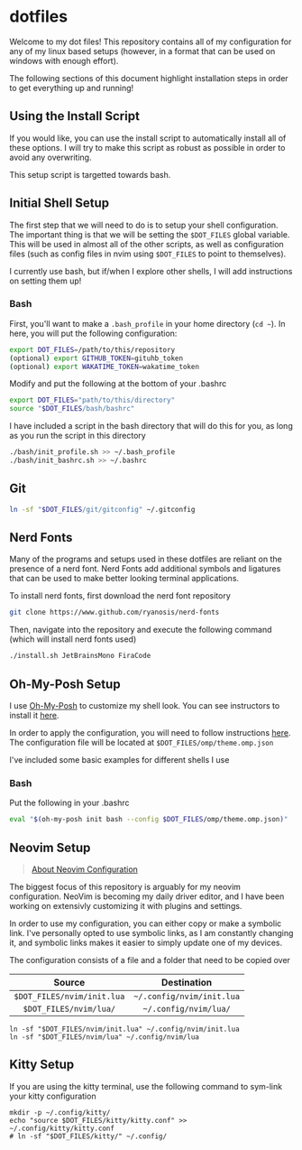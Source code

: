 # dotfiles

Welcome to my dot files! This repository contains all of my configuration for any of my linux based setups (however, in a format that can be used on windows with enough effort).

The following sections of this document highlight installation steps in order to get everything up and running!

## Using the Install Script

If you would like, you can use the install script to automatically install all of these options. I will try to make this script as robust as possible in order to avoid any overwriting.

This setup script is targetted towards bash.


## Initial Shell Setup

The first step that we will need to do is to setup your shell configuration. The important thing is that we will be setting the `$DOT_FILES` global variable. This will be used in almost all of the other scripts, as well as configuration files (such as config files in nvim using `$DOT_FILES` to point to themselves).

I currently use bash, but if/when I explore other shells, I will add instructions on setting them up!

### Bash

First, you'll want to make a `.bash_profile` in your home directory (`cd ~`). In here, you will put the following configuration:

```bash
export DOT_FILES=/path/to/this/repository
(optional) export GITHUB_TOKEN=gituhb_token
(optional) export WAKATIME_TOKEN=wakatime_token
```


Modify and put the following at the bottom of your .bashrc
```bash
export DOT_FILES="path/to/this/directory"
source "$DOT_FILES/bash/bashrc"
```

I have included a script in the bash directory that will do this for you, as long as you run the script in this directory

```bash
./bash/init_profile.sh >> ~/.bash_profile
./bash/init_bashrc.sh >> ~/.bashrc
```

## Git

```bash
ln -sf "$DOT_FILES/git/gitconfig" ~/.gitconfig
```

## Nerd Fonts

Many of the programs and setups used in these dotfiles are reliant on the presence of a nerd font. Nerd Fonts add additional symbols and ligatures that can be used to make better looking terminal applications. 

To install nerd fonts, first download the nerd font repository

```bash
git clone https://www.github.com/ryanosis/nerd-fonts
```
Then, navigate into the repository and execute the following command (which will install nerd fonts used)

```bash
./install.sh JetBrainsMono FiraCode
```

## Oh-My-Posh Setup

I use [Oh-My-Posh](https://ohmyposh.dev) to customize my shell look. You can see instructors to install it [here](https://ohmyposh.dev/docs/installation/linux).

In order to apply the configuration, you will need to follow instructions [here](https://ohmyposh.dev/docs/installation/customize). The configuration file will be located at `$DOT_FILES/omp/theme.omp.json`

I've included some basic examples for different shells I use

### Bash
Put the following in your .bashrc
```bash
eval "$(oh-my-posh init bash --config $DOT_FILES/omp/theme.omp.json)"
```

## Neovim Setup

> [About Neovim Configuration](./nvim/README.md)

The biggest focus of this repository is arguably for my neovim configuration. NeoVim is becoming my daily driver editor, and I have been working on extensivly customizing it with plugins and settings.


In order to use my configuration, you can either copy or make a symbolic link. I've personally opted to use symbolic links, as I am constantly changing it, and symbolic links makes it easier to simply update one of my devices.

The configuration consists of a file and a folder that need to be copied over

| Source | Destination |
| :--: | :--: |
| `$DOT_FILES/nvim/init.lua` | `~/.config/nvim/init.lua` |
| `$DOT_FILES/nvim/lua/` | `~/.config/nvim/lua/` |

```shell
ln -sf "$DOT_FILES/nvim/init.lua" ~/.config/nvim/init.lua
ln -sf "$DOT_FILES/nvim/lua" ~/.config/nvim/lua
```

## Kitty Setup

If you are using the kitty terminal, use the following command to sym-link your kitty configuration

```shell
mkdir -p ~/.config/kitty/
echo "source $DOT_FILES/kitty/kitty.conf" >> ~/.config/kitty/kitty.conf
# ln -sf "$DOT_FILES/kitty/" ~/.config/
```

